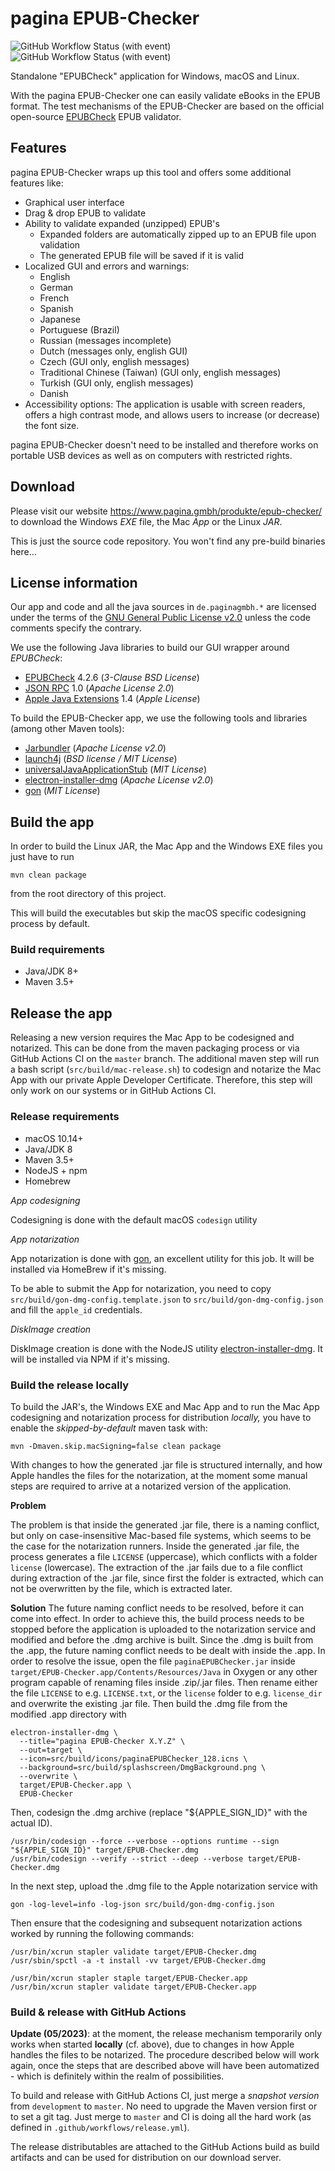 pagina EPUB-Checker
===================

![GitHub Workflow Status (with event)](https://img.shields.io/github/actions/workflow/status/paginagmbh/EPUB-Checker/maven-test-build.yml?label=Maven%20CI%20Tests) ![GitHub Workflow Status (with event)](https://img.shields.io/github/actions/workflow/status/paginagmbh/EPUB-Checker/release.yml?label=Release%20CI)

Standalone "EPUBCheck" application for Windows, macOS and Linux.

With the pagina EPUB-Checker one can easily validate eBooks in the EPUB format. The test mechanisms of the EPUB-Checker are based on the official open-source [EPUBCheck](https://github.com/w3c/epubcheck) EPUB validator.


Features
--------

pagina EPUB-Checker wraps up this tool and offers some additional features like:

* Graphical user interface
* Drag & drop EPUB to validate
* Ability to validate expanded (unzipped) EPUB's
  * Expanded folders are automatically zipped up to an EPUB file upon validation
  * The generated EPUB file will be saved if it is valid
* Localized GUI and errors and warnings:
  * English
  * German
  * French
  * Spanish
  * Japanese
  * Portuguese (Brazil)
  * Russian (messages incomplete)
  * Dutch (messages only, english GUI)
  * Czech (GUI only, english messages)
  * Traditional Chinese (Taiwan) (GUI only, english messages)
  * Turkish (GUI only, english messages)
  * Danish
* Accessibility options: The application is usable with screen readers, offers a high contrast mode, and allows users to increase (or decrease) the font size.

pagina EPUB-Checker doesn't need to be installed and therefore works on portable USB devices as well as on computers with restricted rights.


Download
--------

Please visit our website https://www.pagina.gmbh/produkte/epub-checker/ to download the Windows _EXE_ file, the Mac _App_ or the Linux _JAR_.

This is just the source code repository. You won't find any pre-build binaries here...


License information
-------------------

Our app and code and all the java sources in `de.paginagmbh.*` are licensed under the terms of the  [GNU General Public License v2.0](http://choosealicense.com/licenses/gpl-2.0/) unless the code comments specify the contrary.

We use the following Java libraries to build our GUI wrapper around *EPUBCheck*:
* [EPUBCheck](https://github.com/w3c/epubcheck) 4.2.6 (*3-Clause BSD License*)
* [JSON RPC](http://mvnrepository.com/artifact/com.metaparadigm/json-rpc/1.0) 1.0 (*Apache License 2.0*)
* [Apple Java Extensions](http://mvnrepository.com/artifact/com.apple/AppleJavaExtensions/1.4) 1.4 (*Apple License*)

To build the EPUB-Checker app, we use the following tools and libraries (among other Maven tools):
* [Jarbundler](https://github.com/UltraMixer/JarBundler) (*Apache License v2.0*)
* [launch4j](http://launch4j.sourceforge.net/) (*BSD license / MIT License*)
* [universalJavaApplicationStub](https://github.com/tofi86/universalJavaApplicationStub) (*MIT License*)
* [electron-installer-dmg](https://github.com/electron-userland/electron-installer-dmg) (*Apache License v2.0*)
* [gon](https://github.com/mitchellh/gon) (*MIT License*)


Build the app
-------------

In order to build the Linux JAR, the Mac App and the Windows EXE files you just have to run

```
mvn clean package
```

from the root directory of this project.

This will build the executables but skip the macOS specific codesigning process by default.


### Build requirements

* Java/JDK 8+
* Maven 3.5+


Release the app
---------------

Releasing a new version requires the Mac App to be codesigned and notarized. This can be done from the maven packaging process or via GitHub Actions CI on the `master` branch. The additional maven step will run a bash script (`src/build/mac-release.sh`) to codesign and notarize the Mac App with our private Apple Developer Certificate. Therefore, this step will only work on our systems or in GitHub Actions CI.

### Release requirements

* macOS 10.14+
* Java/JDK 8
* Maven 3.5+
* NodeJS + npm
* Homebrew

*App codesigning*

Codesigning is done with the default macOS `codesign` utility

*App notarization*

App notarization is done with [gon](https://github.com/mitchellh/gon), an excellent utility for this job. It will be installed via HomeBrew if it's missing.

To be able to submit the App for notarization, you need to copy `src/build/gon-dmg-config.template.json` to `src/build/gon-dmg-config.json` and fill the `apple_id` credentials.

*DiskImage creation*

DiskImage creation is done with the NodeJS utility [electron-installer-dmg](https://github.com/electron-userland/electron-installer-dmg). It will be installed via NPM if it's missing.

### Build the release locally

To build the JAR's, the Windows EXE and Mac App and to run the Mac App codesigning and notarization process for distribution _locally,_ you have to enable the _skipped-by-default_ maven task with:

```
mvn -Dmaven.skip.macSigning=false clean package
```

With changes to how the generated .jar file is structured internally, and how Apple handles the files for the notarization, at the moment some manual steps are required to arrive at a notarized version of the application. <br/>

**Problem**

The problem is that inside the generated .jar file, there is a naming conflict, but only on case-insensitive Mac-based file systems, which seems to be the case for the notarization runners. Inside the generated .jar file, the process generates a file `LICENSE` (uppercase), which conflicts with a folder `license` (lowercase). The extraction of the .jar fails due to a file conflict during extraction of the .jar file, since first the folder is extracted, which can not be overwritten by the file, which is extracted later.

**Solution**
The future naming conflict needs to be resolved, before it can come into effect. In order to achieve this, the build process needs to be stopped before the application is uploaded to the notarization service and modified and before the .dmg archive is built. Since the .dmg is built from the .app, the future naming conflict needs to be dealt with inside the .app. In order to resolve the issue, open the file `paginaEPUBChecker.jar` inside `target/EPUB-Checker.app/Contents/Resources/Java` in Oxygen or any other program capable of renaming files inside .zip/.jar files. Then rename either the file `LICENSE` to e.g. `LICENSE.txt`, or the `license` folder to e.g. `license_dir` and overwrite the existing .jar file. Then build the .dmg file from the modified .app directory with 

```
electron-installer-dmg \
  --title="pagina EPUB-Checker X.Y.Z" \
  --out=target \
  --icon=src/build/icons/paginaEPUBChecker_128.icns \
  --background=src/build/splashscreen/DmgBackground.png \
  --overwrite \
  target/EPUB-Checker.app \
  EPUB-Checker
```

Then, codesign the .dmg archive (replace "${APPLE_SIGN_ID}" with the actual ID).

```
/usr/bin/codesign --force --verbose --options runtime --sign "${APPLE_SIGN_ID}" target/EPUB-Checker.dmg
/usr/bin/codesign --verify --strict --deep --verbose target/EPUB-Checker.dmg
```

In the next step, upload the .dmg file to the Apple notarization service with 

```
gon -log-level=info -log-json src/build/gon-dmg-config.json
```

Then ensure that the codesigning and subsequent notarization actions worked by running the following commands:

```
/usr/bin/xcrun stapler validate target/EPUB-Checker.dmg
/usr/sbin/spctl -a -t install -vv target/EPUB-Checker.dmg

/usr/bin/xcrun stapler staple target/EPUB-Checker.app
/usr/bin/xcrun stapler validate target/EPUB-Checker.app
```

### Build & release with GitHub Actions

**Update (05/2023)**: at the moment, the release mechanism temporarily only works when started **locally** (cf. above), due to changes in how Apple handles the files to be notarized. The procedure described below will work again, once the steps that are described above will have been automatized - which is definitely within the realm of possibilities.

To build and release with GitHub Actions CI, just merge a _snapshot version_ from `development` to `master`. No need to upgrade the Maven version first or to set a git tag. Just merge to `master` and CI is doing all the hard work (as defined in `.github/workflows/release.yml`).

The release distributables are attached to the GitHub Actions build as build artifacts and can be used for distribution on our download server.
